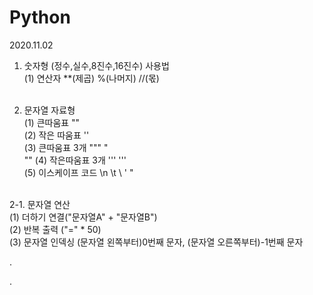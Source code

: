 # Python
2020.11.02 <br>
1. 숫자형 (정수,실수,8진수,16진수) 사용법<br>
   (1) 연산자 **(제곱) %(나머지) //(몫) <br><br>
 
2. 문자열 자료형<br>
 (1) 큰따움표 ""<br>
 (2) 작은 따움표 ''<br>
 (3) 큰따움표 3개 """ "<br>""
 (4) 작은따움표 3개 ''' '''<br> 
 (5) 이스케이프 코드 \n \t \\ \' \" <br><br>
 
 2-1. 문자열 연산<br>
  (1) 더하기 연결("문자열A" + "문자열B") <br>
  (2) 반복 출력 ("=" * 50)<br>
  (3) 문자열 인덱싱 (문자열 왼쪽부터)0번째 문자, (문자열 오른쪽부터)-1번째 문자 <br> 
  
  
  .
   
.
